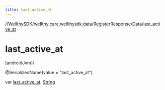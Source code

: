 ```yaml
---
title: last_active_at
---
```

//[WellthySDK](../../../../index.html)/[wellthy.care.wellthysdk.data](../../index.html)/[RegisterResponse](../index.html)/[Data](index.html)/[last_active_at](last_active_at.html)



# last_active_at



[androidJvm]\




@SerializedName(value = "last_active_at")



var [last_active_at](last_active_at.html): [String](https://kotlinlang.org/api/latest/jvm/stdlib/kotlin/-string/index.html)




